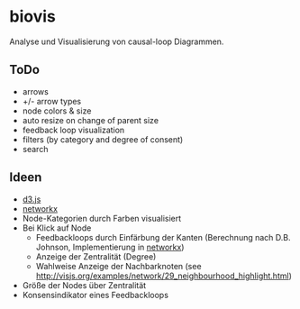 biovis
============
Analyse und Visualisierung von causal-loop Diagrammen.

ToDo
------------
- arrows
- +/- arrow types
- node colors & size
- auto resize on change of parent size
- feedback loop visualization
- filters (by category and degree of consent)
- search

Ideen
------------
- [d3.js](http://d3js.org/)
- [networkx](https://networkx.github.io/)
- Node-Kategorien durch Farben visualisiert
- Bei Klick auf Node
	- Feedbackloops durch Einfärbung der Kanten (Berechnung nach D.B. Johnson, Implementierung in [networkx](https://networkx.github.io/documentation/latest/reference/generated/networkx.algorithms.cycles.simple_cycles.html))
	- Anzeige der Zentralität (Degree)
	- Wahlweise Anzeige der Nachbarknoten (see http://visjs.org/examples/network/29_neighbourhood_highlight.html)
- Größe der Nodes über Zentralität
- Konsensindikator eines Feedbackloops
